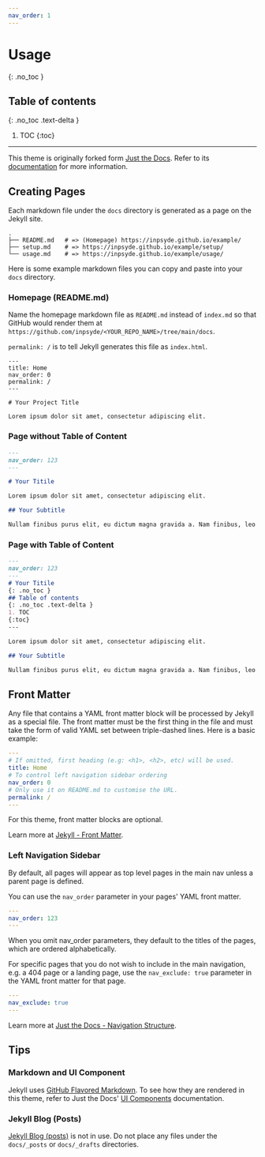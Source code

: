 ```yaml
---
nav_order: 1
---
```

# Usage
{: .no_toc }
## Table of contents
{: .no_toc .text-delta }
1. TOC
{:toc}
---

This theme is originally forked form [Just the Docs](https://github.com/pmarsceill/just-the-docs). Refer to its [documentation](https://pmarsceill.github.io/just-the-docs/) for more information.

## Creating Pages

Each markdown file under the `docs` directory is generated as a page on the Jekyll site.

```
.
├── README.md   # => (Homepage) https://inpsyde.github.io/example/
├── setup.md    # => https://inpsyde.github.io/example/setup/
└── usage.md    # => https://inpsyde.github.io/example/usage/
```

Here is some example markdown files you can copy and paste into your `docs` directory.

### Homepage (README.md)

Name the homepage markdown file as `README.md` instead of `index.md` so that GitHub would render them at `https://github.com/inpsyde/<YOUR_REPO_NAME>/tree/main/docs`.

`permalink: /` is to tell Jekyll generates this file as `index.html`.

```
---
title: Home
nav_order: 0
permalink: /
---

# Your Project Title

Lorem ipsum dolor sit amet, consectetur adipiscing elit.
```

### Page without Table of Content

```md
---
nav_order: 123
---

# Your Titile

Lorem ipsum dolor sit amet, consectetur adipiscing elit.

## Your Subtitle

Nullam finibus purus elit, eu dictum magna gravida a. Nam finibus, leo eu lacinia interdum, turpis velit tincidunt diam, sit amet fermentum ipsum tortor ut ante. Suspendisse non neque massa. Maecenas orci metus, ultricies eu odio lobortis, tristique finibus ipsum.
```

### Page with Table of Content

```md
---
nav_order: 123
---
# Your Titile
{: .no_toc }
## Table of contents
{: .no_toc .text-delta }
1. TOC
{:toc}
---

Lorem ipsum dolor sit amet, consectetur adipiscing elit.

## Your Subtitle

Nullam finibus purus elit, eu dictum magna gravida a. Nam finibus, leo eu lacinia interdum, turpis velit tincidunt diam, sit amet fermentum ipsum tortor ut ante. Suspendisse non neque massa. Maecenas orci metus, ultricies eu odio lobortis, tristique finibus ipsum.
```

## Front Matter

Any file that contains a YAML front matter block will be processed by Jekyll as a special file. The front matter must be the first thing in the file and must take the form of valid YAML set between triple-dashed lines. Here is a basic example:

```yaml
---
# If omitted, first heading (e.g: <h1>, <h2>, etc) will be used.
title: Home
# To control left navigation sidebar ordering
nav_order: 0
# Only use it on README.md to customise the URL.
permalink: /
---
```

For this theme, front matter blocks are optional.

Learn more at [Jekyll - Front Matter](https://jekyllrb.com/docs/front-matter/).

### Left Navigation Sidebar

By default, all pages will appear as top level pages in the main nav unless a parent page is defined.

You can use the `nav_order` parameter in your pages' YAML front matter.

```yaml
---
nav_order: 123
---
```

When you omit nav_order parameters, they default to the titles of the pages, which are ordered alphabetically.

For specific pages that you do not wish to include in the main navigation, e.g. a 404 page or a landing page, use the `nav_exclude: true` parameter in the YAML front matter for that page.

```yaml
---
nav_exclude: true
---
```

Learn more at [Just the Docs - Navigation Structure](https://pmarsceill.github.io/just-the-docs/docs/navigation-structure/).

## Tips

### Markdown and UI Component

Jekyll uses [GitHub Flavored Markdown](https://guides.github.com/features/mastering-markdown/).
To see how they are rendered in this theme, refer to Just the Docs' [UI Components](https://pmarsceill.github.io/just-the-docs/docs/ui-components) documentation.

### Jekyll Blog (Posts)

[Jekyll Blog (posts)](https://jekyllrb.com/docs/posts/) is not in use. Do not place any files under the `docs/_posts` or `docs/_drafts` directories.
